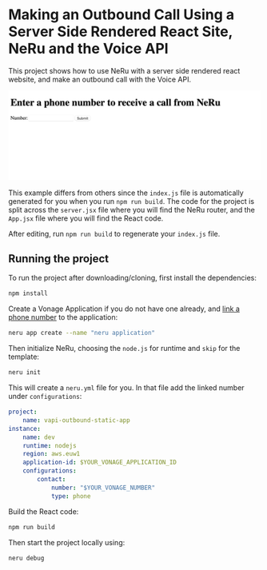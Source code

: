 # Making an Outbound Call Using a Server Side Rendered React Site, NeRu and the Voice API

This project shows how to use NeRu with a server side rendered react website, and make an outbound call with the Voice API.

![The static site](site.png)

This example differs from others since the `index.js` file is automatically generated for you when you run `npm run build`. The code for the project is split across the `server.jsx` file where you will find the NeRu router, and the `App.jsx` file where you will find the React code. 

After editing, run `npm run build` to regenerate your `index.js` file.

## Running the project

To run the project after downloading/cloning, first install the dependencies:

```sh
npm install
```

Create a Vonage Application if you do not have one already, and [link a phone number](https://dashboard.nexmo.com) to the application:

```sh
neru app create --name "neru application"  
```

Then initialize NeRu, choosing the `node.js` for runtime and `skip` for the template:

```sh
neru init
```

This will create a `neru.yml` file for you. In that file add the linked number under `configurations`:

```yml
project:
    name: vapi-outbound-static-app
instance:
    name: dev
    runtime: nodejs
    region: aws.euw1
    application-id: $YOUR_VONAGE_APPLICATION_ID
    configurations:
        contact:
            number: "$YOUR_VONAGE_NUMBER"
            type: phone

```

Build the React code:

```sh
npm run build
```

Then start the project locally using:

```sh
neru debug
```